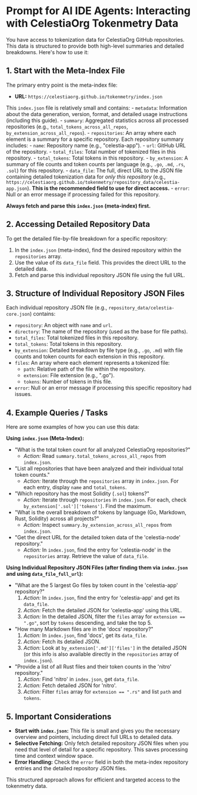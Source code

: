 # Prompt for AI IDE Agents: Interacting with CelestiaOrg Tokenmetry Data

You have access to tokenization data for CelestiaOrg GitHub repositories. This data is structured to provide both high-level summaries and detailed breakdowns. Here's how to use it:

## 1. Start with the Meta-Index File

The primary entry point is the meta-index file:

-   **URL:** `https://celestiaorg.github.io/tokenmetry/index.json`

This `index.json` file is relatively small and contains:
    -   `metadata`: Information about the data generation, version, format, and detailed usage instructions (including this guide).
    -   `summary`: Aggregated statistics across all processed repositories (e.g., `total_tokens_across_all_repos`, `by_extension_across_all_repos`).
    -   `repositories`: An array where each element is a summary for a specific repository. Each repository summary includes:
        -   `name`: Repository name (e.g., "celestia-app").
        -   `url`: GitHub URL of the repository.
        -   `total_files`: Total number of tokenized files in this repository.
        -   `total_tokens`: Total tokens in this repository.
        -   `by_extension`: A summary of file counts and token counts per language (e.g., `.go`, `.md`, `.rs`, `.sol`) for this repository.
        -   `data_file`: The full, direct URL to the JSON file containing detailed tokenization data for *only this repository* (e.g., `https://celestiaorg.github.io/tokenmetry/repository_data/celestia-app.json`). **This is the recommended field to use for direct access.**
        -   `error`: Null or an error message if processing failed for this repository.

**Always fetch and parse this `index.json` (meta-index) first.**

## 2. Accessing Detailed Repository Data

To get the detailed file-by-file breakdown for a specific repository:

1.  In the `index.json` (meta-index), find the desired repository within the `repositories` array.
2.  Use the value of its `data_file` field. This provides the direct URL to the detailed data.
3.  Fetch and parse this individual repository JSON file using the full URL.

## 3. Structure of Individual Repository JSON Files

Each individual repository JSON file (e.g., `repository_data/celestia-core.json`) contains:

-   `repository`: An object with `name` and `url`.
-   `directory`: The name of the repository (used as the base for file paths).
-   `total_files`: Total tokenized files in this repository.
-   `total_tokens`: Total tokens in this repository.
-   `by_extension`: Detailed breakdown by file type (e.g., `.go`, `.md`) with file counts and token counts for each extension in this repository.
-   `files`: An array where each element represents a tokenized file:
    -   `path`: Relative path of the file within the repository.
    -   `extension`: File extension (e.g., ".go").
    -   `tokens`: Number of tokens in this file.
-   `error`: Null or an error message if processing this specific repository had issues.

## 4. Example Queries / Tasks

Here are some examples of how you can use this data:

**Using `index.json` (Meta-Index):**

*   "What is the total token count for all analyzed CelestiaOrg repositories?"
    *   *Action:* Read `summary.total_tokens_across_all_repos` from `index.json`.
*   "List all repositories that have been analyzed and their individual total token counts."
    *   *Action:* Iterate through the `repositories` array in `index.json`. For each entry, display `name` and `total_tokens`.
*   "Which repository has the most Solidity (`.sol`) tokens?"
    *   *Action:* Iterate through `repositories` in `index.json`. For each, check `by_extension['.sol']['tokens']`. Find the maximum.
*   "What is the overall breakdown of tokens by language (Go, Markdown, Rust, Solidity) across all projects?"
    *   *Action:* Inspect `summary.by_extension_across_all_repos` from `index.json`.
*   "Get the direct URL for the detailed token data of the 'celestia-node' repository."
    *   *Action:* In `index.json`, find the entry for 'celestia-node' in the `repositories` array. Retrieve the value of `data_file`.

**Using Individual Repository JSON Files (after finding them via `index.json` and using `data_file_full_url`):**

*   "What are the 5 largest Go files by token count in the 'celestia-app' repository?"
    1.  *Action:* In `index.json`, find the entry for 'celestia-app' and get its `data_file`.
    2.  *Action:* Fetch the detailed JSON for 'celestia-app' using this URL.
    3.  *Action:* In the detailed JSON, filter the `files` array for `extension == ".go"`, sort by `tokens` descending, and take the top 5.
*   "How many Markdown files are in the 'docs' repository?"
    1.  *Action:* In `index.json`, find 'docs', get its `data_file`.
    2.  *Action:* Fetch its detailed JSON.
    3.  *Action:* Look at `by_extension['.md']['files']` in the detailed JSON (or this info is also available directly in the `repositories` array of `index.json`).
*   "Provide a list of all Rust files and their token counts in the 'nitro' repository."
    1.  *Action:* Find 'nitro' in `index.json`, get `data_file`.
    2.  *Action:* Fetch detailed JSON for 'nitro'.
    3.  *Action:* Filter `files` array for `extension == ".rs"` and list `path` and `tokens`.

## 5. Important Considerations

*   **Start with `index.json`:** This file is small and gives you the necessary overview and pointers, including direct full URLs to detailed data.
*   **Selective Fetching:** Only fetch detailed repository JSON files when you need that level of detail for a specific repository. This saves processing time and context window space.
*   **Error Handling:** Check the `error` field in both the meta-index repository entries and the detailed repository JSON files.

This structured approach allows for efficient and targeted access to the tokenmetry data.
